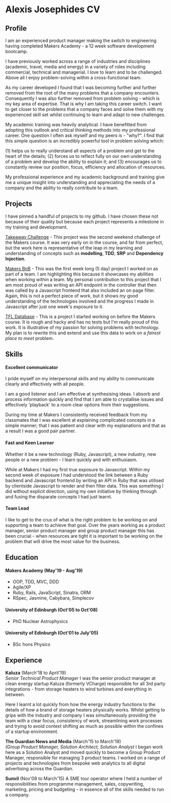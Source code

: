 # Alexis Josephides CV

## Profile
I am an experienced product manager making the switch to engineering having completed Makers Academy - a 12 week software development bootcamp.

I have previously worked across a range of industries and disciplines (academic, travel, media and energy) in a variety of roles including commercial, technical and managerial. I love to learn and to be challenged. Above all I enjoy problem-solving within a cross-functional team. 

As my career developed I found that I was becoming further and further removed from the root of the many problems that a company encounters. Consequently I was also further removed from problem solving - which is my key area of expertise. That is why I am taking this career switch. I want to get closer to the problems that a company faces and solve them with my experienced skill set whilst continuing to learn and adapt to new challenges. 

My academic training was heavily analytical. I have benefitted from adopting this outlook and critical thinking methods into my professional career. One question I often ask myself and my peers is - "why?". I find that this simple question is an incredibly powerful tool in problem solving which:

(1) helps us to really understand all aspects of a problem and get to the heart of the details;
(2) forces us to reflect fully on our own understanding of a problem and develop the ability to explain it; and
(3) encourages us to constantly review our position, focus, efficiency and allocation of resources.

My professional experience and my academic background and training give me a unique insight into understanding and appreciating the needs of a company and the ability to really contribute to a team. 

## Projects
I have pinned a handful of projects to my github. I have chosen these not because of their quality but because each project represents a milestone in my training and development. 

[Takeaway Challenge](https://github.com/ajosephides/takeaway-challenge) - This project was the second weekend challenge of the Makers course. It was very early on in the course, and far from perfect, but the work here is representative of the leap in my learning and understanding of concepts such as **modelling**, **TDD**, **SRP** and **Dependency Injection**.

[Makers BnB](https://github.com/petraartep/MakersBnB) - This was the first week long (5 day) project I worked on as part of a team. I am highlighting this because it showcases my abilities when working within a team. My personal contribution to this project that I am most proud of was writing an API endpoint in the controller that then was called by a Javascript frontend that also included an on page filter. Again, this is not a perfect piece of work, but it shows my good understanding of the technologies involved and the progress I made in Javascript after just one week's exposure to it. 

[TFL Database](https://github.com/ajosephides/tfl-timetable-database) - This is a project I started working on before the Makers course. It is rough and hacky and has no tests but I'm really proud of this work. It is illustrative of my passion for solving problems with technology. My plan is to rewrite this and extend and use this data to work on a *fairest place to meet* problem.

## Skills

#### Excellent communicator

I pride myself on my interpersonal skills and my ability to communicate clearly and effectively with all people. 

I am a good listener and I am effective at synthesising ideas. I absorb and process information quickly and find that I am able to crystallise issues and effectively 'playback' to a room clear options from their suggestions. 

During my time at Makers I consistently received feedback from my classmates that I was excellent at explaining complicated concepts in a simple manner; that I was patient and clear with my explanations and that as a result I was a good pair partner. 


#### Fast and Keen Learner

Whether it be a new technology (Ruby, Javascript), a new industry, new people or a new problem - I learn quickly and with enthusiasm.

While at Makers I had my first true exposure to Javascript. Within my second week of exposure I had understood the link between a Ruby backend and Javascript frontend by writing an API in Ruby that was utilised by clientside Javascript to render and then filter data. This was something I did without explicit direction, using my own initiative by thinking through and fusing the disparate concepts I had just learnt.


#### Team Lead

I like to get to the crux of what is the right problem to be working on and supporting a team to achieve that goal. Over the years working as a product manager, senior product manager and group product manager this has been crucial - when resources are tight it is important to be working on the problem that will drive the most value for the business.

## Education

#### Makers Academy (May'19 - Aug'19)
- OOP, TDD, MVC, DDD
- Agile/XP
- Ruby, Rails, JavaScript, Sinatra, ORM 
- RSpec, Jasmine, Cabybara, Simplecov

#### University of Edinburgh (Oct'05 to Oct'08)

- PhD Nuclear Astrophysics

#### University of Edinburgh (Oct'01 to July'05)
- BSc hons Physics

## Experience

**Kaluza** (March'18 to April'19)    
*Senior Technical Product Manager*
I was the senior product manager at clean energy startup Kaluza (formerly VCharge) responsible for all 3rd party integrations - from storage heaters to wind turbines and everything in between.

Here I learnt a lot quickly from how the energy industry functions to the details of how a brand of storage heaters physically works. Whilst getting to grips with the industry and company I was simultaneously providing the team with a clear focus, consistency of work, streamlining work processes and trying to avoid context shifting as much as possible within the confines of a startup environment.

**The Guardian News and Media** (March'15 to March'19)   
*(Group Product Manager, Solution Architect, Solution Analyst*
I began work here as a Solution Analyst and moved quickly to become a Group Product Manager, responsible for managing 3 product teams.
I worked on a range of projects and technologies from bespoke web analytics to all digital advertising across the Guardian.

**Sunvil** (Nov'08 to March'15)
A SME tour operator where I held a number of responsibilities from programme management, sales, copywriting, marketing, pricing and budgeting - in essence all of the skills needed to run a company.